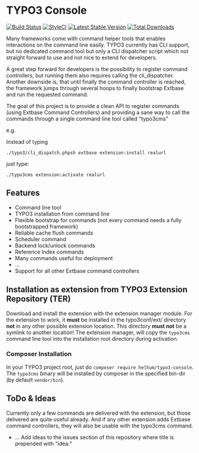 TYPO3 Console
=================

[![Build Status](https://travis-ci.org/TYPO3-Console/typo3_console.svg?branch=master)](https://travis-ci.org/TYPO3-Console/typo3_console)
[![StyleCI](https://styleci.io/repos/19455482/shield?branch=master)](https://styleci.io/repos/19455482)
[![Latest Stable Version](https://poser.pugx.org/helhum/typo3-console/v/stable.svg)](https://packagist.org/packages/helhum/typo3-console)
[![Total Downloads](https://poser.pugx.org/helhum/typo3-console/downloads.svg)](https://packagist.org/packages/helhum/typo3-console)

Many frameworks come with command helper tools that enables interactions on the command line easily.
TYPO3 currently has CLI support, but no dedicated command tool but only a CLI dispatcher script
which not straight forward to use and not nice to extend for developers.

A great step forward for developers is the possibility to register command controllers, but running them
also requires calling the cli_dispatcher. Another downside is, that until finally the command controller is reached,
the framework jumps through several hoops to finally bootstrap Extbase and run the requested command.

The goal of this project is to provide a clean API to register commands (using Extbase Command Controllers) and
providing a sane way to call the commands through a single command line tool called "typo3cms"

e.g.

Instead of typing

```
./typo3/cli_dispatch.phpsh extbase extension:install realurl
```

just type:

```
./typo3cms extension:activate realurl
```

## Features
* Command line tool
* TYPO3 installation from command line
* Flexible bootstrap for commands (not every command needs a fully bootstrapped framework)
* Reliable cache flush commands
* Scheduler command
* Backend lock/unlock commands
* Reference Index commands
* Many commands useful for deployment
* …
* Support for all other Extbase command controllers


## Installation as extension from TYPO3 Extension Repository (TER) 

Download and install the extension with the extension manager module.
For the extension to work, it **must** be installed in the typo3conf/ext/ directory **not** in any other possible extension location.
This directory **must not** be a symlink to another location!
The extension manager, will copy the `typo3cms` command line tool
into the installation root directory during activation.

### Composer Installation

In your TYPO3 project root, just do `composer require helhum/typo3-console`.
The `typo3cms` binary will be installed by composer in the specified bin-dir (by default `vendor/bin`).

## ToDo & Ideas

Currently only a few commands are delivered with the extension, but those delivered are quite useful already. And if any other extension
adds Extbase command controllers, they will also be usable with the typo3cms command.

* … Add ideas to the issues section of this repository where title is prepended with "idea:"
